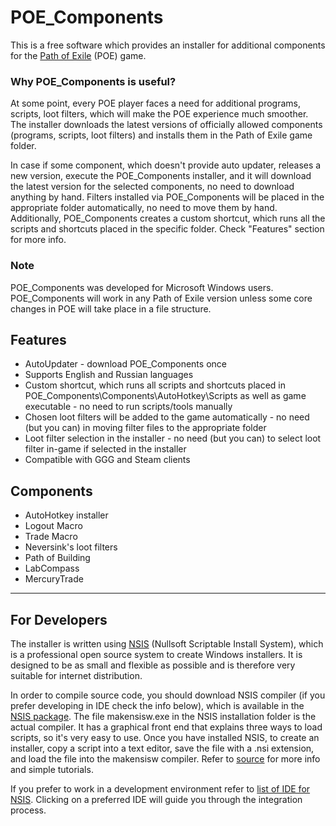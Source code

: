 # POE_Components
This is a free software which provides an installer for additional components for the [Path of Exile](https://www.pathofexile.com/game) (POE) game. 

### Why POE_Components is useful?
At some point, every POE player faces a need for additional programs, 
scripts, loot filters, which will make the POE experience much smoother. The installer downloads the latest versions of officially allowed components (programs, scripts, loot filters) and installs them in the Path of Exile game folder.

In case if some component, which doesn't provide auto updater, releases a new version, execute the POE_Components installer, 
and it will download the latest version for the selected components, no need to download anything by hand.
Filters installed via POE_Components will be placed in the appropriate folder automatically, no need to move them by hand.
Additionally, POE_Components creates a custom shortcut, which runs all the scripts and shortcuts placed in the specific folder.
Check "Features" section for more info.

### Note
POE_Components was developed for Microsoft Windows users.
POE_Components will work in any Path of Exile version unless some core changes in POE will take place in a file structure.

## Features
* AutoUpdater - download POE_Components once
* Supports English and Russian languages
* Custom shortcut, which runs all scripts and shortcuts placed in POE_Components\Components\AutoHotkey\Scripts as well as game executable - no need to run scripts/tools manually
* Chosen loot filters will be added to the game automatically - no need (but you can) in moving filter files to the appropriate folder
* Loot filter selection in the installer - no need (but you can) to select loot filter in-game if selected in the installer
* Compatible with GGG and Steam clients

## Components
* AutoHotkey installer
* Logout Macro
* Trade Macro
* Neversink's loot filters
* Path of Building
* LabCompass
* MercuryTrade
---
## For Developers
The installer is written using [NSIS](http://nsis.sourceforge.net/Main_Page) (Nullsoft Scriptable Install System), which is a professional open source system to create Windows installers. It is designed to be as small and flexible as possible and is therefore very suitable for internet distribution.

In order to compile source code, you should download NSIS compiler (if you prefer developing in IDE check the info below), which is available in the [NSIS package](http://nsis.sourceforge.net/Download). The file makensisw.exe in the NSIS installation folder is the actual compiler. It has a graphical front end that explains three ways to load scripts, so it's very easy to use. Once you have installed NSIS, to create an installer, copy a script into a text editor, save the file with a .nsi extension, and load the file into the makensisw compiler. Refer to [source](http://nsis.sourceforge.net/Simple_tutorials) for more info and simple tutorials.

If you prefer to work in a development environment refer to [list of IDE for NSIS](http://nsis.sourceforge.net/Category:Development_Environments). Clicking on a preferred IDE will guide you through the integration process.
